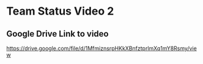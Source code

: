 # Team Status Video 2

## Google Drive Link to video
https://drive.google.com/file/d/1MfmiznsrpHKkXBnfztprlmXq1mY8Rsmy/view
